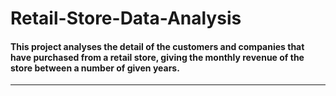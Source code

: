 # Retail-Store-Data-Analysis
#### This project analyses the detail of the customers and companies that have purchased from a retail store, giving the monthly revenue of the store between a number of given years.
---
## 
